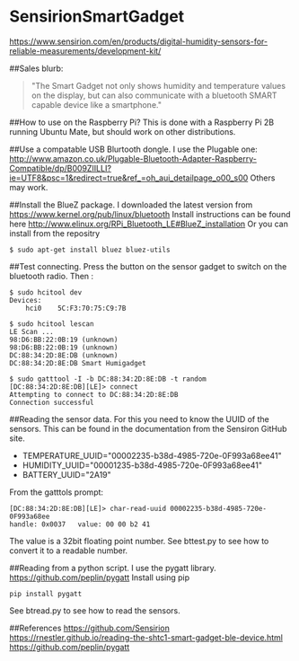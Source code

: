 # SensirionSmartGadget
https://www.sensirion.com/en/products/digital-humidity-sensors-for-reliable-measurements/development-kit/

##Sales blurb:
> "The Smart Gadget not only shows humidity and temperature values on the display, but can also communicate with a bluetooth SMART capable device like a smartphone."

##How to use on the Raspberry Pi? 
This is done with a Raspberry Pi 2B running Ubuntu Mate, but should work on other distributions.

##Use a compatable USB Blurtooth dongle. 
I use the Plugable one:
http://www.amazon.co.uk/Plugable-Bluetooth-Adapter-Raspberry-Compatible/dp/B009ZIILLI?ie=UTF8&psc=1&redirect=true&ref_=oh_aui_detailpage_o00_s00
Others may work.

##Install the BlueZ package. 
I downloaded the latest version from
https://www.kernel.org/pub/linux/bluetooth
Install instructions can be found here
http://www.elinux.org/RPi_Bluetooth_LE#BlueZ_installation
Or you can install from the repositry
```
$ sudo apt-get install bluez bluez-utils
```

##Test connecting. 
Press the button on the sensor gadget to switch on the bluetooth radio. Then :
```
$ sudo hcitool dev
Devices:
	hci0	5C:F3:70:75:C9:7B
```
```
$ sudo hcitool lescan
LE Scan ...
98:D6:BB:22:0B:19 (unknown)
98:D6:BB:22:0B:19 (unknown)
DC:88:34:2D:8E:DB (unknown)
DC:88:34:2D:8E:DB Smart Humigadget
```
```
$ sudo gatttool -I -b DC:88:34:2D:8E:DB -t random
[DC:88:34:2D:8E:DB][LE]> connect
Attempting to connect to DC:88:34:2D:8E:DB
Connection successful
```

##Reading the sensor data.
For this you need to know the UUID of the sensors. This can be found in the documentation from the Sensiron GitHub site.
- TEMPERATURE_UUID="00002235-b38d-4985-720e-0F993a68ee41"
- HUMIDITY_UUID="00001235-b38d-4985-720e-0F993a68ee41"
- BATTERY_UUID="2A19"

From the gatttols prompt:
```
[DC:88:34:2D:8E:DB][LE]> char-read-uuid 00002235-b38d-4985-720e-0F993a68ee
handle: 0x0037   value: 00 00 b2 41
```
The value is a 32bit floating point number. See bttest.py to see how to convert it to a readable number.

##Reading from a python script. 
I use the pygatt library.
https://github.com/peplin/pygatt
Install using pip
```
pip install pygatt
```
See btread.py to see how to read the sensors.

##References
https://github.com/Sensirion
https://rnestler.github.io/reading-the-shtc1-smart-gadget-ble-device.html
https://github.com/peplin/pygatt






